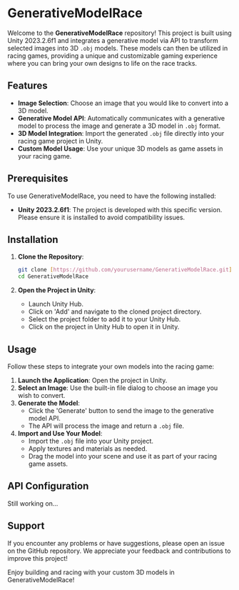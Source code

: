 # GenerativeModelRace

Welcome to the **GenerativeModelRace** repository! This project is built using Unity 2023.2.6f1 and integrates a generative model via API to transform selected images into 3D `.obj` models. These models can then be utilized in racing games, providing a unique and customizable gaming experience where you can bring your own designs to life on the race tracks.

## Features
- **Image Selection**: Choose an image that you would like to convert into a 3D model.
- **Generative Model API**: Automatically communicates with a generative model to process the image and generate a 3D model in `.obj` format.
- **3D Model Integration**: Import the generated `.obj` file directly into your racing game project in Unity.
- **Custom Model Usage**: Use your unique 3D models as game assets in your racing game.

## Prerequisites
To use GenerativeModelRace, you need to have the following installed:
- **Unity 2023.2.6f1**: The project is developed with this specific version. Please ensure it is installed to avoid compatibility issues.

## Installation

1. **Clone the Repository**:
   ```bash
   git clone [https://github.com/yourusername/GenerativeModelRace.git](https://github.com/reddote/GenerativeModelRace.git)
   cd GenerativeModelRace
   ```

2. **Open the Project in Unity**:
   - Launch Unity Hub.
   - Click on 'Add' and navigate to the cloned project directory.
   - Select the project folder to add it to your Unity Hub.
   - Click on the project in Unity Hub to open it in Unity.

## Usage
Follow these steps to integrate your own models into the racing game:

1. **Launch the Application**: Open the project in Unity.
2. **Select an Image**: Use the built-in file dialog to choose an image you wish to convert.
3. **Generate the Model**:
   - Click the 'Generate' button to send the image to the generative model API.
   - The API will process the image and return a `.obj` file.
4. **Import and Use Your Model**:
   - Import the `.obj` file into your Unity project.
   - Apply textures and materials as needed.
   - Drag the model into your scene and use it as part of your racing game assets.

## API Configuration
Still working on...

## Support
If you encounter any problems or have suggestions, please open an issue on the GitHub repository. We appreciate your feedback and contributions to improve this project!

Enjoy building and racing with your custom 3D models in GenerativeModelRace!
